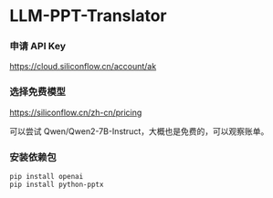 # LLM-PPT-Translator

### 申请 API Key
https://cloud.siliconflow.cn/account/ak

### 选择免费模型
https://siliconflow.cn/zh-cn/pricing

可以尝试 Qwen/Qwen2-7B-Instruct，大概也是免费的，可以观察账单。

### 安装依赖包
```shell
pip install openai
pip install python-pptx
```
